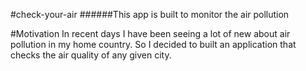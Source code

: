 #check-your-air
######This app is built to monitor the air pollution

#Motivation
In recent days I have been seeing a lot of new about air pollution in my home country. So I decided to built an application that checks the air quality of any given city.
